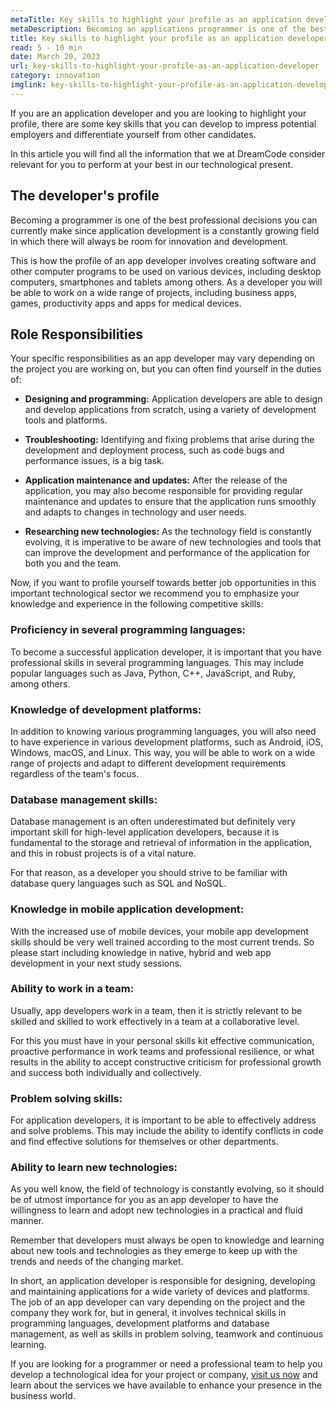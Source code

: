 ```yaml
---
metaTitle: Key skills to highlight your profile as an application developer
metaDescription: Becoming an applications programmer is one of the best professional decisions that you can currently make, the technology industry is constantly growing, in which you can always find areas for innovation and development.
title: Key skills to highlight your profile as an application developer
read: 5 - 10 min
date: March 20, 2023
url: key-skills-to-highlight-your-profile-as-an-application-developer
category: innovation
imglink: key-skills-to-highlight-your-profile-as-an-application-developer.jpg
---
```


If you are an application developer and you are looking to highlight your profile, there are some key skills that you can develop to impress potential employers and differentiate yourself from other candidates.

In this article you will find all the information that we at DreamCode consider relevant for you to perform at your best in our technological present.

## The developer's profile

Becoming a programmer is one of the best professional decisions you can currently make since application development is a constantly growing field in which there will always be room for innovation and development.

This is how the profile of an app developer involves creating software and other computer programs to be used on various devices, including desktop computers, smartphones and tablets among others. As a developer you will be able to work on a wide range of projects, including business apps, games, productivity apps and apps for medical devices.

## Role Responsibilities

Your specific responsibilities as an app developer may vary depending on the project you are working on, but you can often find yourself in the duties of:

- **Designing and programming:** Application developers are able to design and develop applications from scratch, using a variety of development tools and platforms.

- **Troubleshooting:** Identifying and fixing problems that arise during the development and deployment process, such as code bugs and performance issues, is a big task.

- **Application maintenance and updates:** After the release of the application, you may also become responsible for providing regular maintenance and updates to ensure that the application runs smoothly and adapts to changes in technology and user needs.

- **Researching new technologies:** As the technology field is constantly evolving, it is imperative to be aware of new technologies and tools that can improve the development and performance of the application for both you and the team.

Now, if you want to profile yourself towards better job opportunities in this important technological sector we recommend you to emphasize your knowledge and experience in the following competitive skills:

### Proficiency in several programming languages:

To become a successful application developer, it is important that you have professional skills in several programming languages. This may include popular languages such as Java, Python, C++, JavaScript, and Ruby, among others.

### Knowledge of development platforms:

In addition to knowing various programming languages, you will also need to have experience in various development platforms, such as Android, iOS, Windows, macOS, and Linux. This way, you will be able to work on a wide range of projects and adapt to different development requirements regardless of the team's focus.

### Database management skills:

Database management is an often underestimated but definitely very important skill for high-level application developers, because it is fundamental to the storage and retrieval of information in the application, and this in robust projects is of a vital nature.

For that reason, as a developer you should strive to be familiar with database query languages such as SQL and NoSQL.

### Knowledge in mobile application development:

With the increased use of mobile devices, your mobile app development skills should be very well trained according to the most current trends. So please start including knowledge in native, hybrid and web app development in your next study sessions.

### Ability to work in a team:

Usually, app developers work in a team, then it is strictly relevant to be skilled and skilled to work effectively in a team at a collaborative level.

For this you must have in your personal skills kit effective communication, proactive performance in work teams and professional resilience, or what results in the ability to accept constructive criticism for professional growth and success both individually and collectively.

### Problem solving skills:

For application developers, it is important to be able to effectively address and solve problems. This may include the ability to identify conflicts in code and find effective solutions for themselves or other departments.

### Ability to learn new technologies:

As you well know, the field of technology is constantly evolving, so it should be of utmost importance for you as an app developer to have the willingness to learn and adopt new technologies in a practical and fluid manner.

Remember that developers must always be open to knowledge and learning about new tools and technologies as they emerge to keep up with the trends and needs of the changing market.

In short, an application developer is responsible for designing, developing and maintaining applications for a wide variety of devices and platforms. The job of an app developer can vary depending on the project and the company they work for, but in general, it involves technical skills in programming languages, development platforms and database management, as well as skills in problem solving, teamwork and continuous learning.

If you are looking for a programmer or need a professional team to help you develop a technological idea for your project or company, [visit us now](https://www.dreamcodesoft.com/services) and learn about the services we have available to enhance your presence in the business world.
